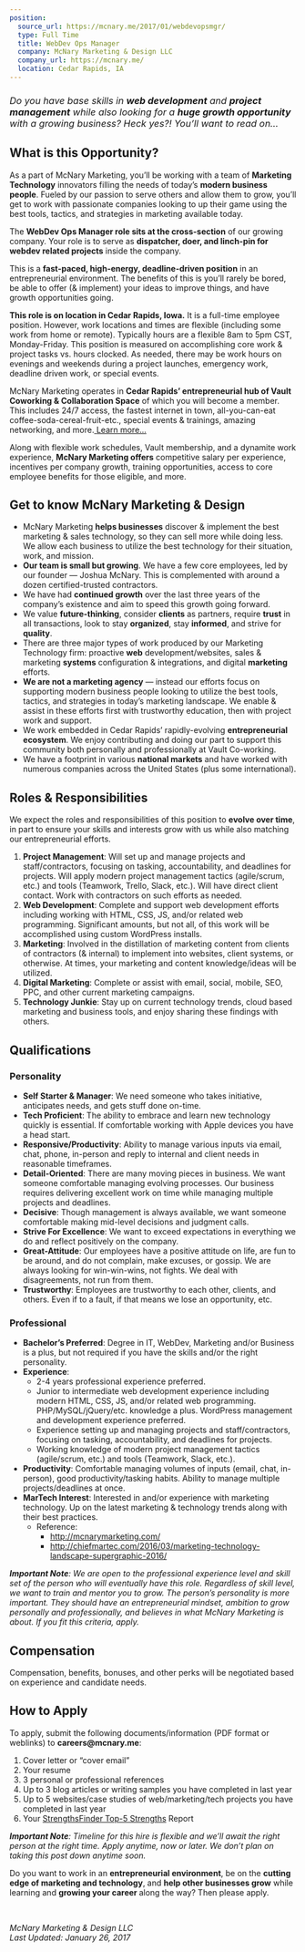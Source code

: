```yaml
---
position:
  source_url: https://mcnary.me/2017/01/webdevopsmgr/
  type: Full Time
  title: WebDev Ops Manager
  company: McNary Marketing & Design LLC
  company_url: https://mcnary.me/
  location: Cedar Rapids, IA
---
```


<h3><span style="font-weight: 400;"><em>Do you have base skills in </em></span><em><b>web development</b><span style="font-weight: 400;"> and </span><b>project management</b><span style="font-weight: 400;"> while also looking for a </span><b>huge growth opportunity</b><span style="font-weight: 400;"> with a growing business? Heck yes?! You’ll want to read on…</span></em></h3>
<h2><b>What is this Opportunity?</b></h2>
<p><span style="font-weight: 400;">As a part of McNary Marketing, you’ll be working with a team of </span><b>Marketing Technology</b><span style="font-weight: 400;"> innovators filling the needs of today’s </span><b>modern business people</b><span style="font-weight: 400;">. Fueled by our passion to serve others and allow them to grow, you’ll get to work with passionate companies looking to up their game using the best tools, tactics, and strategies in marketing available today. </span></p>
<p><span style="font-weight: 400;">The </span><b>WebDev Ops Manager role sits at the cross-section</b><span style="font-weight: 400;"> of our growing company. Your role is to serve as </span><b>dispatcher, doer, and linch-pin for webdev related projects</b><span style="font-weight: 400;"> inside the company.</span></p>
<p><span style="font-weight: 400;">This is a </span><b>fast-paced, high-energy, deadline-driven position</b><span style="font-weight: 400;"> in an entrepreneurial environment. The benefits of this is you’ll rarely be bored, be able to offer (&amp; implement) your ideas to improve things, and have growth opportunities going.</span></p>
<p><b>This role is on location in Cedar Rapids, Iowa.</b><span style="font-weight: 400;"> It is a full-time employee position. However, work locations and times are flexible (including some work from home or remote). Typically hours are a flexible 8am to 5pm CST, Monday-Friday. This position is measured on accomplishing core work &amp; project tasks vs. hours clocked. As needed, there may be work hours on evenings and weekends during a project launches, emergency work, deadline driven work, or special events.</span></p>
<p><span style="font-weight: 400;">McNary Marketing operates in </span><b>Cedar Rapids’ entrepreneurial hub of Vault Coworking &amp; Collaboration Space</b><span style="font-weight: 400;"> of which you will become a member. This includes 24/7 access, the fastest internet in town, all-you-can-eat coffee-soda-cereal-fruit-etc., special events &amp; trainings, amazing networking, and more.</span><a href="http://newbo.co/vault-coworking/"> <span style="font-weight: 400;">Learn more…</span></a></p>
<p><span style="font-weight: 400;">Along with flexible work schedules, Vault membership, and a dynamite work experience, </span><b>McNary Marketing offers</b><span style="font-weight: 400;"> competitive salary per experience, incentives per company growth, training opportunities, access to core employee benefits for those eligible, and more. </span></p>
<h2><b>Get to know McNary Marketing &amp; Design</b></h2>
<ul>
<li style="font-weight: 400;"><span style="font-weight: 400;">McNary Marketing </span><b>helps businesses</b><span style="font-weight: 400;"> discover &amp; implement the best marketing &amp; sales technology, so they can sell more while doing less. We allow each business to utilize the best technology for their situation, work, and mission.</span></li>
<li style="font-weight: 400;"><b>Our team is small but growing</b><span style="font-weight: 400;">. We have a few core employees, led by our founder — Joshua McNary. This is complemented with around a dozen certified-trusted contractors.</span></li>
<li style="font-weight: 400;"><span style="font-weight: 400;">We have had </span><b>continued growth</b><span style="font-weight: 400;"> over the last three years of the company’s existence and aim to speed this growth going forward. </span></li>
<li style="font-weight: 400;"><span style="font-weight: 400;">We value </span><b>future-thinking</b><span style="font-weight: 400;">, consider </span><b>clients</b><span style="font-weight: 400;"> as partners, require </span><b>trust</b><span style="font-weight: 400;"> in all transactions, look to stay </span><b>organized</b><span style="font-weight: 400;">, stay </span><b>informed</b><span style="font-weight: 400;">, and strive for </span><b>quality</b><span style="font-weight: 400;">.</span></li>
<li style="font-weight: 400;"><span style="font-weight: 400;">There are three major types of work produced by our Marketing Technology firm: proactive </span><b>web</b><span style="font-weight: 400;"> development/websites, sales &amp; marketing </span><b>systems</b><span style="font-weight: 400;"> configuration &amp; integrations, and digital </span><b>marketing</b><span style="font-weight: 400;"> efforts. </span></li>
<li style="font-weight: 400;"><b>We are not a marketing agency</b><span style="font-weight: 400;"> — instead our efforts focus on supporting modern business people looking to utilize the best tools, tactics, and strategies in today’s marketing landscape. We enable &amp; assist in these efforts first with trustworthy education, then with project work and support.</span></li>
<li style="font-weight: 400;"><span style="font-weight: 400;">We work embedded in Cedar Rapids’ rapidly-evolving </span><b>entrepreneurial ecosystem</b><span style="font-weight: 400;">. We enjoy contributing and doing our part to support this community both personally and professionally at Vault Co-working. </span></li>
<li style="font-weight: 400;"><span style="font-weight: 400;">We have a footprint in various </span><b>national markets</b><span style="font-weight: 400;"> and have worked with numerous companies across the United States (plus some international).</span></li>
</ul>
<h2><b>Roles &amp; Responsibilities </b></h2>
<p></p>
<p><span style="font-weight: 400;">We expect the roles and responsibilities of this position to </span><b>evolve over time</b><span style="font-weight: 400;">, in part to ensure your skills and interests grow with us while also matching our entrepreneurial efforts.</span></p>
<ol>
<li style="font-weight: 400;"><b>Project Management</b><span style="font-weight: 400;">: Will set up and manage projects and staff/contractors, focusing on tasking, accountability, and deadlines for projects. Will apply modern project management tactics (agile/scrum, etc.) and tools (Teamwork, Trello, Slack, etc.). Will have direct client contact. Work with contractors on such efforts as needed.</span></li>
<li style="font-weight: 400;"><b>Web Development</b><span style="font-weight: 400;">: Complete and support web development efforts including working with HTML, CSS, JS, and/or related web programming. Significant amounts, but not all, of this work will be accomplished using custom WordPress installs. </span></li>
<li style="font-weight: 400;"><b>Marketing</b><span style="font-weight: 400;">: Involved in the distillation of marketing content from clients of contractors (&amp; internal) to implement into websites, client systems, or otherwise. At times, your marketing and content knowledge/ideas will be utilized. </span></li>
<li style="font-weight: 400;"><b>Digital Marketing</b><span style="font-weight: 400;">: Complete or assist with email, social, mobile, SEO, PPC, and other current marketing campaigns.</span></li>
<li style="font-weight: 400;"><b>Technology Junkie</b><span style="font-weight: 400;">: Stay up on current technology trends, cloud based marketing and business tools, and enjoy sharing these findings with others.</span></li>
</ol>
<h2><b>Qualifications</b></h2>
<h3><b>Personality</b></h3>
<ul>
<li style="font-weight: 400;"><b>Self Starter &amp; Manager</b><span style="font-weight: 400;">: We need someone who takes initiative, anticipates needs, and gets stuff done on-time.</span></li>
<li style="font-weight: 400;"><b>Tech Proficient</b><span style="font-weight: 400;">: The ability to embrace and learn new technology quickly is essential. If comfortable working with Apple devices you have a head start.</span></li>
<li style="font-weight: 400;"><b>Responsive/Productivity</b><span style="font-weight: 400;">: Ability to manage various inputs via email, chat, phone, in-person and reply to internal and client needs in reasonable timeframes.</span></li>
<li style="font-weight: 400;"><b>Detail-Oriented</b><span style="font-weight: 400;">: There are many moving pieces in business. We want someone comfortable managing evolving processes. Our business requires delivering excellent work on time while managing multiple projects and deadlines.</span></li>
<li style="font-weight: 400;"><b>Decisive</b><span style="font-weight: 400;">: Though management is always available, we want someone comfortable making mid-level decisions and judgment calls. </span></li>
<li style="font-weight: 400;"><b>Strive For Excellence</b><span style="font-weight: 400;">: We want to exceed expectations in everything we do and reflect positively on the company.</span></li>
<li style="font-weight: 400;"><b>Great-Attitude</b><span style="font-weight: 400;">: Our employees have a positive attitude on life, are fun to be around, and do not complain, make excuses, or gossip. We are always looking for win-win-wins, not fights. We deal with disagreements, not run from them.</span></li>
<li style="font-weight: 400;"><b>Trustworthy</b><span style="font-weight: 400;">: Employees are trustworthy to each other, clients, and others. Even if to a fault, if that means we lose an opportunity, etc.</span></li>
</ul>
<h3><b>Professional</b></h3>
<ul>
<li style="font-weight: 400;"><b>Bachelor’s Preferred</b><span style="font-weight: 400;">: Degree in IT, WebDev, Marketing and/or Business is a plus, but not required if you have the skills and/or the right personality.</span></li>
<li style="font-weight: 400;"><b>Experience</b><span style="font-weight: 400;">: </span>
<ul>
<li style="font-weight: 400;"><span style="font-weight: 400;">2-4 years professional experience preferred.</span></li>
<li style="font-weight: 400;"><span style="font-weight: 400;">Junior to intermediate web development experience including modern HTML, CSS, JS, and/or related web programming. PHP/MySQL/jQuery/etc. knowledge a plus. WordPress management and development experience preferred.</span></li>
<li style="font-weight: 400;"><span style="font-weight: 400;">Experience setting up and managing projects and staff/contractors, focusing on tasking, accountability, and deadlines for projects. </span></li>
<li style="font-weight: 400;"><span style="font-weight: 400;">Working knowledge of modern project management tactics (agile/scrum, etc.) and tools (Teamwork, Slack, etc.). </span></li>
</ul>
</li>
<li style="font-weight: 400;"><b>Productivity</b><span style="font-weight: 400;">: Comfortable managing volumes of inputs (email, chat, in-person), good productivity/tasking habits. Ability to manage multiple projects/deadlines at once.</span></li>
<li style="font-weight: 400;"><b>MarTech Interest</b><span style="font-weight: 400;">: Interested in and/or experience with marketing technology. Up on the latest marketing &amp; technology trends along with their best practices.</span>
<ul>
<li style="font-weight: 400;"><span style="font-weight: 400;">Reference: </span>
<ul>
<li style="font-weight: 400;"><a href="http://mcnarymarketing.com/"><span style="font-weight: 400;">http://mcnarymarketing.com/</span></a></li>
<li style="font-weight: 400;"><span style="font-weight: 400;"><a href="http://chiefmartec.com/2016/03/marketing-technology-landscape-supergraphic-2016/">http://chiefmartec.com/2016/03/marketing-technology-landscape-supergraphic-2016/</a></span></li>
</ul>
</li>
</ul>
</li>
</ul>
<p><b><i>Important Note</i></b><i><span style="font-weight: 400;">: We are open to the professional experience level and skill set of the person who will eventually have this role. Regardless of skill level, we want to train and mentor you to grow. The person’s personality is more important. They should have an entrepreneurial mindset, ambition to grow personally and professionally, and believes in what McNary Marketing is about. If you fit this criteria, apply.</span></i></p>
<h2>Compensation</h2>
<p>Compensation, benefits, bonuses, and other perks will be negotiated based on experience and candidate needs.</p>
<h2><b>How to Apply</b></h2>
<p><span style="font-weight: 400;">To apply, submit the following documents/information (PDF format or weblinks) to </span><b>careers@mcnary.me</b><span style="font-weight: 400;">:</span></p>
<ol>
<li style="font-weight: 400;"><span style="font-weight: 400;">Cover letter or “cover email”</span></li>
<li style="font-weight: 400;"><span style="font-weight: 400;">Your resume</span></li>
<li style="font-weight: 400;"><span style="font-weight: 400;">3 personal or professional references</span></li>
<li style="font-weight: 400;"><span style="font-weight: 400;">Up to 3 blog articles or writing samples you have completed in last year</span></li>
<li style="font-weight: 400;"><span style="font-weight: 400;">Up to 5 websites/case studies of web/marketing/tech projects you have completed in last year</span></li>
<li style="font-weight: 400;"><span style="font-weight: 400;">Your </span><a href="https://www.gallupstrengthscenter.com/Purchase/en-US/Index"><span style="font-weight: 400;">StrengthsFinder Top-5 Strengths</span></a><span style="font-weight: 400;"> Report</span></li>
</ol>
<p><b><i>Important Note</i></b><i><span style="font-weight: 400;">:&nbsp;Timeline for this hire is flexible and we’ll await the right person at the right time. Apply anytime, now or later. We don’t plan on taking this post down anytime soon.</span></i></p>
<p><span style="font-weight: 400;">Do you want to work in an </span><b>entrepreneurial environment</b><span style="font-weight: 400;">, be on the </span><b>cutting edge of marketing and technology</b><span style="font-weight: 400;">, and </span><b>help other businesses grow</b><span style="font-weight: 400;"> while learning and </span><b>growing your career </b><span style="font-weight: 400;">along the way? Then please apply. </span></p>
<p>&nbsp;</p>
<p><i>McNary Marketing &amp; Design LLC<br>
</i><i>Last Updated: January&nbsp;26, 2017</i></p>

